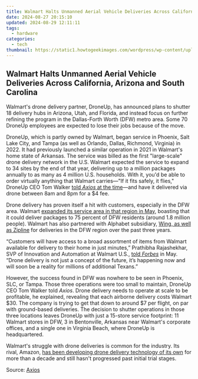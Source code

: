 ```yaml
---
title: Walmart Halts Unmanned Aerial Vehicle Deliveries Across California, Arizona and South Carolina
date: 2024-08-27 20:15:10
updated: 2024-08-29 12:11:11
tags:
  - hardware
categories:
  - tech
thumbnail: https://static1.howtogeekimages.com/wordpress/wp-content/uploads/2024/08/new-drone.jpg
---
```


## Walmart Halts Unmanned Aerial Vehicle Deliveries Across California, Arizona and South Carolina

Walmart's drone delivery partner, DroneUp, has announced plans to shutter 18 delivery hubs in Arizona, Utah, and Florida, and instead focus on further refining the program in the Dallas-Forth Worth (DFW) metro area. Some 70 DroneUp employees are expected to lose their jobs because of the move.

 DroneUp, which is partly owned by Walmart, began service in Phoenix, Salt Lake City, and Tampa (as well as Orlando, Dallas, Richmond, Virginia) in 2022\. It had previously launched a similar operation in 2021 in Walmart's home state of Arkansas. The service was billed as the first "large-scale" drone delivery network in the U.S. Walmart expected the service to expand to 34 sites by the end of that year, delivering up to a million packages annually to as many as 4 million U.S. households. With it, you'd be able to order virtually anything that Walmart carries—"If it fits safely, it flies," DroneUp CEO Tom Walker [told _Axios_ at the time](https://www.axios.com/2022/05/24/walmart-drone-delivery-droneup-packages-doorstep-home)—and have it delivered via drone between 8am and 8pm for a $4 fee.

 Drone delivery has proven itself a hit with customers, especially in the DFW area. Walmart [expanded its service area in that region in May](https://www.forbes.com/sites/markfaithfull/2024/05/13/walmart-drone-dream-has-been-cleared-for-take-off-in-dallas/), boasting that it could deliver packages to 75 percent of DFW residents (around 1.8 million people). Walmart has also partnered with Alphabet subsidiary, [Wing, as well as Zipline](https://dronelife.com/2024/07/01/walmart-partners-to-expand-drone-delivery-in-dallas-fort-worth/) for deliveries in the DFW region over the past three years.

 “Customers will have access to a broad assortment of items from Walmart available for delivery to their home in just minutes,” Prathibha Rajashekhar, SVP of Innovation and Automation at Walmart U.S., [told _Forbes_](https://www.forbes.com/sites/markfaithfull/2024/05/13/walmart-drone-dream-has-been-cleared-for-take-off-in-dallas/) in May. “Drone delivery is not just a concept of the future, it’s happening now and will soon be a reality for millions of additional Texans.”

 However, the success found in DFW was nowhere to be seen in Phoenix, SLC, or Tampa. Those three operations were too small to maintain, DroneUp CEO Tom Walker told _Axios_. Drone delivery needs to operate at scale to be profitable, he explained, revealing that each airborne delivery costs Walmart $30\. The company is trying to get that down to around $7 per flight, on par with ground-based deliveries. The decision to shutter operations in those three locations leaves DroneUp with just a 15-store service footprint: 11 Walmart stores in DFW, 3 in Bentonville, Arkansas near Walmart's corporate offices, and a single one in Virginia Beach, where DroneUp is headquartered.

 Walmart's struggle with drone deliveries is common for the industry. Its rival, Amazon, [has been developing drone delivery technology of its own](https://article-files.techidaily.com/updated-2024-approved-ultimate-smartphone-selection-for-superior-video-recording/) for more than a decade and still hasn't progressed past initial trial stages.

 Source: [Axios](https://www.axios.com/2024/08/16/walmart-drone-delivery-dallas-texas)

<ins class="adsbygoogle"
     style="display:block"
     data-ad-format="autorelaxed"
     data-ad-client="ca-pub-7571918770474297"
     data-ad-slot="1223367746"></ins>



<ins class="adsbygoogle"
     style="display:block"
     data-ad-client="ca-pub-7571918770474297"
     data-ad-slot="8358498916"
     data-ad-format="auto"
     data-full-width-responsive="true"></ins>
